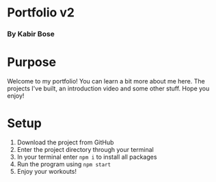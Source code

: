 # Portfolio v2

### By Kabir Bose

# Purpose

Welcome to my portfolio! You can learn a bit more about me here. The projects I've built, an introduction video and some other stuff. Hope you enjoy!

# Setup

1. Download the project from GitHub
2. Enter the project directory through your terminal
3. In your terminal enter `npm i` to install all packages
4. Run the program using `npm start`
5. Enjoy your workouts!
